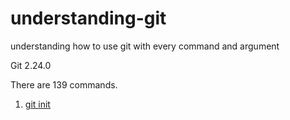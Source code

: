# understanding-git
understanding how to use git with every command and argument

Git 2.24.0

There are 139 commands.

1. [git init](https://github.com/ttwd80/understanding-git/blob/master/commands/init.md)

